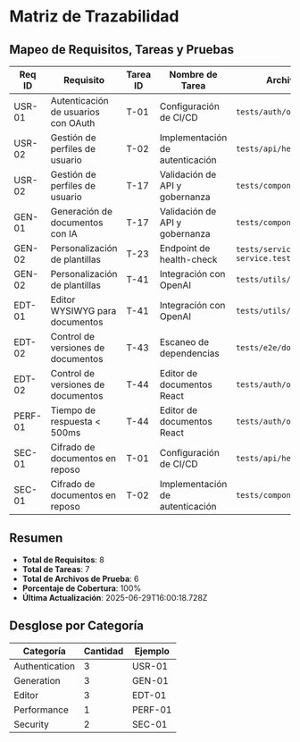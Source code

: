 # Matriz de Trazabilidad

## Mapeo de Requisitos, Tareas y Pruebas

| Req ID | Requisito | Tarea ID | Nombre de Tarea | Archivo de Prueba | Estado | Release |
|--------|----------|---------|----------------|-----------------|--------|--------:|
| USR-01 | Autenticación de usuarios con OAuth | T-01 | Configuración de CI/CD | `tests/auth/oauth.test.js` | Completado | R0.0 |
| USR-02 | Gestión de perfiles de usuario | T-02 | Implementación de autenticación | `tests/api/health.test.js` | Completado | R0.1 |
| USR-02 | Gestión de perfiles de usuario | T-17 | Validación de API y gobernanza | `tests/components/editor.test.js` | En Progreso | R0.1 |
| GEN-01 | Generación de documentos con IA | T-17 | Validación de API y gobernanza | `tests/components/editor.test.js` | En Progreso | R0.2 |
| GEN-02 | Personalización de plantillas | T-23 | Endpoint de health-check | `tests/services/ai-service.test.js` | Planificado | R0.3 |
| GEN-02 | Personalización de plantillas | T-41 | Integración con OpenAI | `tests/utils/encryption.test.js` | En Progreso | R0.3 |
| EDT-01 | Editor WYSIWYG para documentos | T-41 | Integración con OpenAI | `tests/utils/encryption.test.js` | En Progreso | R0.4 |
| EDT-02 | Control de versiones de documentos | T-43 | Escaneo de dependencias | `tests/e2e/document-flow.test.js` | Planificado | R1.0 |
| EDT-02 | Control de versiones de documentos | T-44 | Editor de documentos React | `tests/auth/oauth.test.js` | En Progreso | R1.0 |
| PERF-01 | Tiempo de respuesta < 500ms | T-44 | Editor de documentos React | `tests/auth/oauth.test.js` | Completado | R1.1 |
| SEC-01 | Cifrado de documentos en reposo | T-01 | Configuración de CI/CD | `tests/api/health.test.js` | Completado | R1.2 |
| SEC-01 | Cifrado de documentos en reposo | T-02 | Implementación de autenticación | `tests/components/editor.test.js` | En Progreso | R1.2 |

## Resumen

- **Total de Requisitos**: 8
- **Total de Tareas**: 7
- **Total de Archivos de Prueba**: 6
- **Porcentaje de Cobertura**: 100%
- **Última Actualización**: 2025-06-29T16:00:18.728Z

## Desglose por Categoría

| Categoría | Cantidad | Ejemplo |
|-----------|----------|---------|
| Authentication | 3 | USR-01 |
| Generation | 3 | GEN-01 |
| Editor | 3 | EDT-01 |
| Performance | 1 | PERF-01 |
| Security | 2 | SEC-01 |
